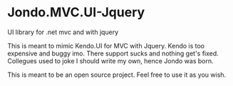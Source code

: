 # Jondo.MVC.UI-Jquery
UI library for .net mvc and with jquery

This is meant to mimic Kendo.UI for MVC with Jquery. Kendo is too expensive and buggy imo. There support sucks and nothing get's fixed. Collegues used to joke I should write my own, hence Jondo was born.  

This is meant to be an open source project. Feel free to use it as you wish.  



